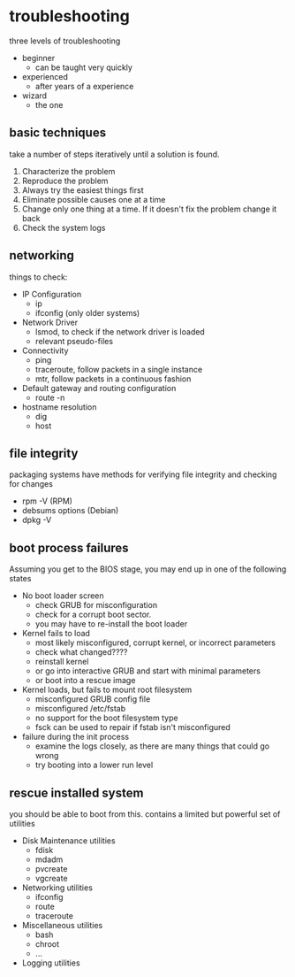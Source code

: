 # troubleshooting

three levels of troubleshooting

* beginner
  * can be taught very quickly
* experienced
  * after years of a experience
* wizard
  * the one

## basic techniques

take a number of steps iteratively until a solution is found.

1. Characterize the problem
2. Reproduce the problem
3. Always try the easiest things first
4. Eliminate possible causes one at a time
5. Change only one thing at a time. If it doesn't fix the problem change it back
6. Check the system logs

## networking

things to check:

* IP Configuration
  * ip
  * ifconfig (only older systems)
* Network Driver
  * lsmod, to check if the network driver is loaded
  * relevant pseudo-files
* Connectivity
  * ping
  * traceroute, follow packets in a single instance
  * mtr, follow packets in a continuous fashion
* Default gateway and routing configuration
  * route -n
* hostname resolution
  * dig
  * host

## file integrity

packaging systems have methods for verifying file integrity and checking for changes

* rpm -V <package> (RPM)
* debsums options <package> (Debian)
* dpkg -V <package>

## boot process failures

Assuming you get to the BIOS stage, you may end up in one of the following states

* No boot loader screen
  * check GRUB for misconfiguration
  * check for a corrupt boot sector.
  * you may have to re-install the boot loader
* Kernel fails to load
  * most likely misconfigured, corrupt kernel, or incorrect parameters
  * check what changed????
  * reinstall kernel
  * or go into interactive GRUB and start with minimal parameters
  * or boot into a rescue image
* Kernel loads, but fails to mount root filesystem
  * misconfigured GRUB config file
  * misconfigured /etc/fstab
  * no support for the boot filesystem type
  * fsck can be used to repair if fstab isn't misconfigured
* failure during the init process
  * examine the logs closely, as there are many things that could go wrong
  * try booting into a lower run level

## rescue installed system

you should be able to boot from this.
contains a limited but powerful set of utilities

* Disk Maintenance utilities
  * fdisk
  * mdadm
  * pvcreate
  * vgcreate
* Networking utilities
  * ifconfig
  * route
  * traceroute
* Miscellaneous utilities
  * bash
  * chroot
  * ...
* Logging utilities
